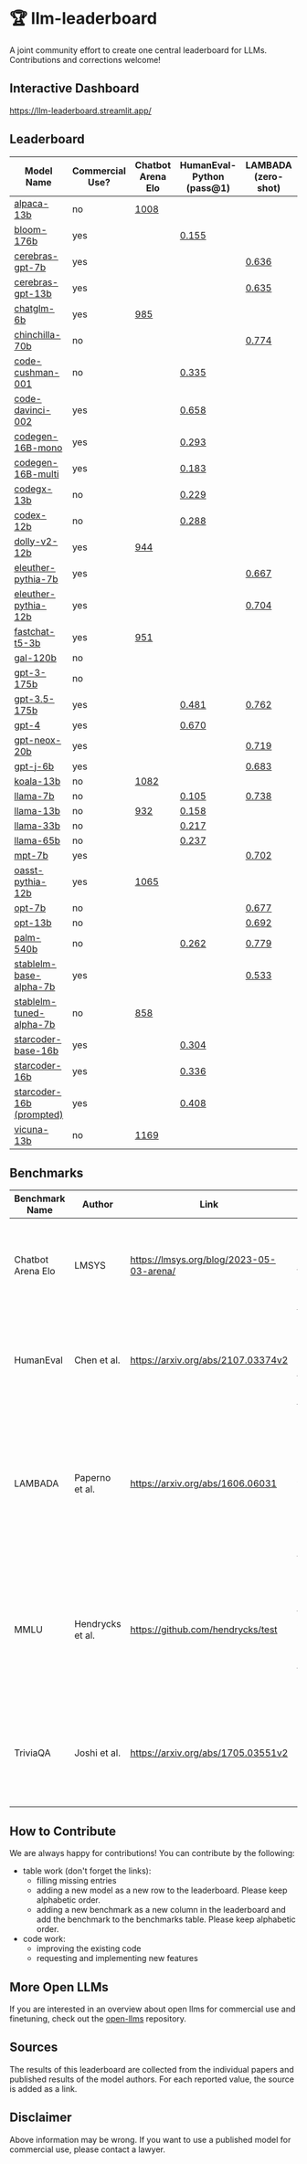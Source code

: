 # 🏆 llm-leaderboard

A joint community effort to create one central leaderboard for LLMs. Contributions and corrections welcome!

## Interactive Dashboard

https://llm-leaderboard.streamlit.app/

## Leaderboard

| Model Name                                                                             | Commercial Use? | Chatbot Arena Elo                                | HumanEval-Python (pass@1)                                                      | LAMBADA (zero-shot)                           | MMLU (zero-shot)                                                                         | MMLU (few-shot)                             | TriviaQA (zero-shot)                          |
| -------------------------------------------------------------------------------------- | --------------- | ------------------------------------------------ | ------------------------------------------------------------------------------ | --------------------------------------------- | ---------------------------------------------------------------------------------------- | ------------------------------------------- | --------------------------------------------- |
| [alpaca-13b](https://crfm.stanford.edu/2023/03/13/alpaca.html)                         | no              | [1008](https://lmsys.org/blog/2023-05-03-arena/) |                                                                                |                                               |                                                                                          |                                             |                                               |
| [bloom-176b](https://huggingface.co/bigscience/bloom)                                  | yes             |                                                  | [0.155](https://huggingface.co/bigscience/bloom#results)                       |                                               |                                                                                          |                                             |                                               |
| [cerebras-gpt-7b](https://huggingface.co/cerebras/Cerebras-GPT-6.7B)                   | yes             |                                                  |                                                                                | [0.636](https://www.mosaicml.com/blog/mpt-7b) | [0.259](https://www.mosaicml.com/blog/mpt-7b)                                            |                                             | [0.141](https://www.mosaicml.com/blog/mpt-7b) |
| [cerebras-gpt-13b](https://huggingface.co/cerebras/Cerebras-GPT-13B)                   | yes             |                                                  |                                                                                | [0.635](https://www.mosaicml.com/blog/mpt-7b) | [0.258](https://www.mosaicml.com/blog/mpt-7b)                                            |                                             | [0.146](https://www.mosaicml.com/blog/mpt-7b) |
| [chatglm-6b](https://chatglm.cn/blog)                                                  | yes             | [985](https://lmsys.org/blog/2023-05-03-arena/)  |                                                                                |                                               |                                                                                          |                                             |                                               |
| [chinchilla-70b](https://arxiv.org/abs/2203.15556v1)                                   | no              |                                                  |                                                                                | [0.774](https://arxiv.org/abs/2203.15556v1)   |                                                                                          | [0.675](https://arxiv.org/abs/2203.15556v1) |                                               |
| [code-cushman-001](https://arxiv.org/abs/2107.03374)                                   | no              |                                                  | [0.335](https://drive.google.com/file/d/1cN-b9GnWtHzQRoE7M7gAEyivY0kl4BYs/view) |                                               |                                                                                          |                                             |                                               |
| [code-davinci-002](https://arxiv.org/abs/2207.10397v2)                                 | yes             |                                                  | [0.658](https://arxiv.org/abs/2207.10397v2)                                     |                                               |                                                                                          |                                             |                                               |
| [codegen-16B-mono](https://huggingface.co/Salesforce/codegen-16B-mono)                 | yes             |                                                  | [0.293](https://drive.google.com/file/d/1cN-b9GnWtHzQRoE7M7gAEyivY0kl4BYs/view) |                                               |                                                                                          |                                             |                                               |
| [codegen-16B-multi](https://huggingface.co/Salesforce/codegen-16B-multi)               | yes             |                                                  | [0.183](https://drive.google.com/file/d/1cN-b9GnWtHzQRoE7M7gAEyivY0kl4BYs/view) |                                               |                                                                                          |                                             |                                               |
| [codegx-13b](http://keg.cs.tsinghua.edu.cn/codegeex/)                                  | no              |                                                  | [0.229](https://drive.google.com/file/d/1cN-b9GnWtHzQRoE7M7gAEyivY0kl4BYs/view) |                                               |                                                                                          |                                             |                                               |
| [codex-12b](https://arxiv.org/abs/2107.03374v2)                                        | no              |                                                  | [0.288](https://arxiv.org/abs/2107.03374v2)                                     |                                               |                                                                                          | [0.685](https://arxiv.org/abs/2301.12652v2) |                                               |
| [dolly-v2-12b](https://huggingface.co/databricks/dolly-v2-12b)                         | yes             | [944](https://lmsys.org/blog/2023-05-03-arena/)  |                                                                                |                                               |                                                                                          |                                             |                                               |
| [eleuther-pythia-7b](https://huggingface.co/EleutherAI/pythia-6.9b)                    | yes             |                                                  |                                                                                | [0.667](https://www.mosaicml.com/blog/mpt-7b) | [0.265](https://www.mosaicml.com/blog/mpt-7b)                                            |                                             | [0.198](https://www.mosaicml.com/blog/mpt-7b) |
| [eleuther-pythia-12b](https://huggingface.co/EleutherAI/pythia-12b)                    | yes             |                                                  |                                                                                | [0.704](https://www.mosaicml.com/blog/mpt-7b) | [0.253](https://www.mosaicml.com/blog/mpt-7b)                                            |                                             | [0.233](https://www.mosaicml.com/blog/mpt-7b) |
| [fastchat-t5-3b](https://huggingface.co/lmsys/fastchat-t5-3b-v1.0)                     | yes             | [951](https://lmsys.org/blog/2023-05-03-arena/)  |                                                                                |                                               |                                                                                          |                                             |                                               |
| [gal-120b](https://arxiv.org/abs/2211.09085v1)                                         | no              |                                                  |                                                                                |                                               | [0.526](https://paperswithcode.com/paper/galactica-a-large-language-model-for-science-1) |                                             |                                               |
| [gpt-3-175b](https://arxiv.org/abs/2005.14165)                                         | no              |                                                  |                                                                                |                                               |                                                                                          | [0.439](https://arxiv.org/abs/2005.14165)   |                                               |
| [gpt-3.5-175b](https://arxiv.org/abs/2303.08774v3)                                     | yes             |                                                  | [0.481](https://arxiv.org/abs/2303.08774v3)                                     | [0.762](https://arxiv.org/abs/2303.08774v3)   |                                                                                          | [0.700](https://arxiv.org/abs/2303.08774v3) |                                               |
| [gpt-4](https://arxiv.org/abs/2303.08774v3)                                            | yes             |                                                  | [0.670](https://arxiv.org/abs/2303.08774v3)                                     |                                               |                                                                                          | [0.864](https://arxiv.org/abs/2303.08774v3) |                                               |
| [gpt-neox-20b](https://huggingface.co/EleutherAI/gpt-neox-20b)                         | yes             |                                                  |                                                                                | [0.719](https://www.mosaicml.com/blog/mpt-7b) | [0.269](https://www.mosaicml.com/blog/mpt-7b)                                            | [0.336](https://arxiv.org/abs/2204.06745v1) | [0.347](https://www.mosaicml.com/blog/mpt-7b) |
| [gpt-j-6b](https://huggingface.co/EleutherAI/gpt-j-6b)                                 | yes             |                                                  |                                                                                | [0.683](https://www.mosaicml.com/blog/mpt-7b) | [0.261](https://www.mosaicml.com/blog/mpt-7b)                                            |                                             | [0.234](https://www.mosaicml.com/blog/mpt-7b) |
| [koala-13b](https://bair.berkeley.edu/blog/2023/04/03/koala/)                          | no              | [1082](https://lmsys.org/blog/2023-05-03-arena/) |                                                                                |                                               |                                                                                          |                                             |                                               |
| [llama-7b](https://arxiv.org/abs/2302.13971)                                           | no              |                                                  | [0.105](https://drive.google.com/file/d/1cN-b9GnWtHzQRoE7M7gAEyivY0kl4BYs/view) | [0.738](https://www.mosaicml.com/blog/mpt-7b) | [0.302](https://www.mosaicml.com/blog/mpt-7b)                                            |                                             | [0.443](https://www.mosaicml.com/blog/mpt-7b) |
| [llama-13b](https://arxiv.org/abs/2302.13971)                                          | no              | [932](https://lmsys.org/blog/2023-05-03-arena/)  | [0.158](https://drive.google.com/file/d/1cN-b9GnWtHzQRoE7M7gAEyivY0kl4BYs/view) |                                               |                                                                                          |                                             |                                               |
| [llama-33b](https://arxiv.org/abs/2302.13971)                                          | no              |                                                  | [0.217](https://drive.google.com/file/d/1cN-b9GnWtHzQRoE7M7gAEyivY0kl4BYs/view) |                                               |                                                                                          |                                             |                                               |
| [llama-65b](https://arxiv.org/abs/2302.13971)                                          | no              |                                                  | [0.237](https://drive.google.com/file/d/1cN-b9GnWtHzQRoE7M7gAEyivY0kl4BYs/view) |                                               |                                                                                          | [0.634](https://arxiv.org/abs/2302.13971v1) |                                               |
| [mpt-7b](https://huggingface.co/mosaicml/mpt-7b)                                       | yes             |                                                  |                                                                                | [0.702](https://www.mosaicml.com/blog/mpt-7b) | [0.296](https://www.mosaicml.com/blog/mpt-7b)                                            |                                             | [0.343](https://www.mosaicml.com/blog/mpt-7b) |
| [oasst-pythia-12b](https://huggingface.co/OpenAssistant/pythia-12b-pre-v8-12.5k-steps) | yes             | [1065](https://lmsys.org/blog/2023-05-03-arena/) |                                                                                |                                               |                                                                                          |                                             |                                               |
| [opt-7b](https://huggingface.co/facebook/opt-6.7b)                                     | no              |                                                  |                                                                                | [0.677](https://www.mosaicml.com/blog/mpt-7b) | [0.251](https://www.mosaicml.com/blog/mpt-7b)                                            |                                             | [0.227](https://www.mosaicml.com/blog/mpt-7b) |
| [opt-13b](https://huggingface.co/facebook/opt-13b)                                     | no              |                                                  |                                                                                | [0.692](https://www.mosaicml.com/blog/mpt-7b) | [0.257](https://www.mosaicml.com/blog/mpt-7b)                                            |                                             | [0.282](https://www.mosaicml.com/blog/mpt-7b) |
| [palm-540b](https://arxiv.org/abs/2204.02311v5)                                        | no              |                                                  | [0.262](https://drive.google.com/file/d/1cN-b9GnWtHzQRoE7M7gAEyivY0kl4BYs/view) | [0.779](https://arxiv.org/abs/2204.02311v5)   |                                                                                          | [0.693](https://arxiv.org/abs/2204.02311v5) |                                               |
| [stablelm-base-alpha-7b](https://huggingface.co/stabilityai/stablelm-base-alpha-7b)    | yes             |                                                  |                                                                                | [0.533](https://www.mosaicml.com/blog/mpt-7b) | [0.251](https://www.mosaicml.com/blog/mpt-7b)                                            |                                             | [0.049](https://www.mosaicml.com/blog/mpt-7b) |
| [stablelm-tuned-alpha-7b](https://huggingface.co/stabilityai/stablelm-tuned-alpha-7b)  | no              | [858](https://lmsys.org/blog/2023-05-03-arena/)  |                                                                                |                                               |                                                                                          |                                             |                                               |
| [starcoder-base-16b](https://huggingface.co/bigcode/starcoderbase)                     | yes             |                                                  | [0.304](https://drive.google.com/file/d/1cN-b9GnWtHzQRoE7M7gAEyivY0kl4BYs/view) |                                               |                                                                                          |                                             |                                               |
| [starcoder-16b](https://huggingface.co/bigcode/starcoder)                              | yes             |                                                  | [0.336](https://drive.google.com/file/d/1cN-b9GnWtHzQRoE7M7gAEyivY0kl4BYs/view) |                                               |                                                                                          |                                             |                                               |
| [starcoder-16b (prompted)](https://huggingface.co/bigcode/starcoder)                   | yes             |                                                  | [0.408](https://drive.google.com/file/d/1cN-b9GnWtHzQRoE7M7gAEyivY0kl4BYs/view) |                                               |                                                                                          |                                             |                                               |
| [vicuna-13b](https://huggingface.co/lmsys/vicuna-13b-delta-v0)                         | no              | [1169](https://lmsys.org/blog/2023-05-03-arena/) |                                                                                |                                               |                                                                                          |                                             |                                               |

## Benchmarks

| Benchmark Name    | Author           | Link                                     | Description                                                                                                                                                                                                                                                                                                                                                                                                                                                                                                                                                                           |
| ----------------- | ---------------- | ---------------------------------------- | ------------------------------------------------------------------------------------------------------------------------------------------------------------------------------------------------------------------------------------------------------------------------------------------------------------------------------------------------------------------------------------------------------------------------------------------------------------------------------------------------------------------------------------------------------------------------------------- |
| Chatbot Arena Elo | LMSYS            | https://lmsys.org/blog/2023-05-03-arena/ | "In this blog post, we introduce Chatbot Arena, an LLM benchmark platform featuring anonymous randomized battles in a crowdsourced manner. Chatbot Arena adopts the Elo rating system, which is a widely-used rating system in chess and other competitive games." (Source: https://lmsys.org/blog/2023-05-03-arena/)                                                                                                                                                                                                                                                                 |
| HumanEval         | Chen et al.      | https://arxiv.org/abs/2107.03374v2       | "It used to measure functional correctness for synthesizing programs from docstrings. It consists of 164 original programming problems, assessing language comprehension, algorithms, and simple mathematics, with some comparable to simple software interview questions." (Source: https://paperswithcode.com/dataset/humaneval)                                                                                                                                                                                                                                                    |
| LAMBADA           | Paperno et al.   | https://arxiv.org/abs/1606.06031         | "The LAMBADA evaluates the capabilities of computational models for text understanding by means of a word prediction task. LAMBADA is a collection of narrative passages sharing the characteristic that human subjects are able to guess their last word if they are exposed to the whole passage, but not if they only see the last sentence preceding the target word. To succeed on LAMBADA, computational models cannot simply rely on local context, but must be able to keep track of information in the broader discourse." (Source: https://huggingface.co/datasets/lambada) |
| MMLU              | Hendrycks et al. | https://github.com/hendrycks/test        | "The benchmark covers 57 subjects across STEM, the humanities, the social sciences, and more. It ranges in difficulty from an elementary level to an advanced professional level, and it tests both world knowledge and problem solving ability. Subjects range from traditional areas, such as mathematics and history, to more specialized areas like law and ethics. The granularity and breadth of the subjects makes the benchmark ideal for identifying a model’s blind spots." (Source: "https://paperswithcode.com/dataset/mmlu")                                             |
| TriviaQA          | Joshi et al.     | https://arxiv.org/abs/1705.03551v2       | "We present TriviaQA, a challenging reading comprehension dataset containing over 650K question-answer-evidence triples. TriviaQA includes 95K question-answer pairs authored by trivia enthusiasts and independently gathered evidence documents, six per question on average, that provide high quality distant supervision for answering the questions." (Source: https://arxiv.org/abs/1705.03551v2)                                                                                                                                                                              |

## How to Contribute

We are always happy for contributions! You can contribute by the following:

- table work (don't forget the links):
    - filling missing entries
    - adding a new model as a new row to the leaderboard. Please keep alphabetic order.
    - adding a new benchmark as a new column in the leaderboard and add the benchmark to the benchmarks table. Please keep alphabetic order.
- code work:
    - improving the existing code
    - requesting and implementing new features

## More Open LLMs

If you are interested in an overview about open llms for commercial use and finetuning, check out the [open-llms](https://github.com/eugeneyan/open-llms) repository.

## Sources

The results of this leaderboard are collected from the individual papers and published results of the model authors. For each reported value, the source is added as a link.

## Disclaimer

Above information may be wrong. If you want to use a published model for commercial use, please contact a lawyer.